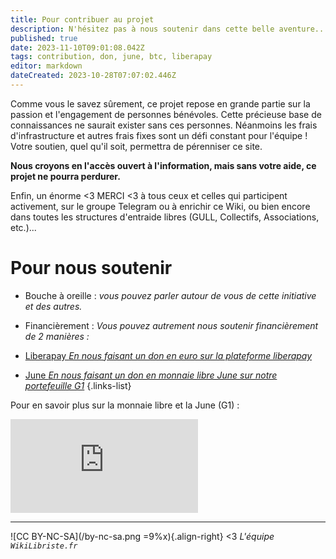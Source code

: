 ```yaml
---
title: Pour contribuer au projet
description: N'hésitez pas à nous soutenir dans cette belle aventure...
published: true
date: 2023-11-10T09:01:08.042Z
tags: contribution, don, june, btc, liberapay
editor: markdown
dateCreated: 2023-10-28T07:07:02.446Z
---
```


Comme vous le savez sûrement, ce projet repose en grande partie sur la passion et l'engagement de personnes bénévoles. Cette précieuse base de connaissances ne saurait exister sans ces personnes. Néanmoins les frais d'infrastructure et autres frais fixes sont un défi constant pour l'équipe ! Votre soutien, quel qu'il soit, permettra de pérenniser ce site.

**Nous croyons en l'accès ouvert à l'information, mais sans votre aide, ce projet ne pourra perdurer.**

Enfin, un énorme <3 MERCI <3 à tous ceux et celles qui participent activement, sur le groupe Telegram ou à enrichir ce Wiki, ou bien encore dans toutes les structures d'entraide libres (GULL, Collectifs, Associations, etc.)...


# Pour nous soutenir

- Bouche à oreille : *vous pouvez parler autour de vous de cette initiative et des autres.*
- Financièrement : *Vous pouvez autrement nous soutenir financièrement de 2 manières :*


- [Liberapay *En nous faisant un don en euro sur la plateforme liberapay*](https://fr.liberapay.com/wikilibriste/)
- [June *En nous faisant un don en monnaie libre June sur notre portefeuille G1*]()
{.links-list}



Pour en savoir plus sur la monnaie libre et la June (G1) :
<iframe class="frame-style" title="La June, introduction à la monnaie libre" src="https://yewtu.be/embed/P_4F7X9XZxA?t=1" allow="fullscreen; accelerometer; encrypted-media; gyroscope; picture-in-picture" sandbox="allow-same-origin allow-scripts allow-popups" frameborder="0"></iframe>

---
![CC BY-NC-SA](/by-nc-sa.png =9%x){.align-right} <3 *L'équipe `WikiLibriste.fr`*